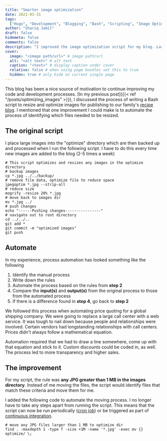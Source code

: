 ```yaml
---
title: "Smarter image optimization"
date: 2021-03-31
tags:
  ["Hugo", "Development", "Blogging", "Bash", "Scripting", "Image Optimization"]
author: "Shariq Jamil"
draft: false
hidemeta: false
comments: false
description: "I improved the image optimization script for my blog. Large images will now be found and moved automatically"
cover:
  image: "<image path/url>" # image path/url
  alt: "<alt text>" # alt text
  caption: "<text>" # display caption under cover
  relative: false # when using page bundles set this to true
  hidden: true # only hide on current single page
---
```


This blog has been a nice source of motivation to continue improving my code and development processes. [In my previous post]({{< ref "/posts/optimizing_images" >}}), I discussed the process of writing a Bash script to resize and optimize images for publishing to our family's [recipe blog](https://www.jamilghar.com). I mentioned that one improvement I could make is to automate the process of identifying which files needed to be resized. 

## The original script

I place large images into the "optimize" directory which are then backed up and processed when I run the following script. I have to do this every time new images are added to the blog (2-5 times a week)

    # This script optimizes and resizes any images in the optimize directory 
    # backup images
    cp *.jpg ../../backup/
    # remove file data, optimize file to reduce space
    jpegoptim *.jpg --strip-all
    # reduce size
    mogrify -resize 20% *.jpg
    # move back to images dir
    mv *.jpg ../
    # push changes
    echo "------Pushing changes----------------"
    # navigate out to root directory
    cd ../../..
    git add *
    git commit -m "optimized images"
    git push

## Automate

In my experience, process automation has looked something like the following 

1. Identify the manual process
2. Write down the rules
3. Automate the process based on the rules from **step 2**
4. Compare the **input(s)** and **output(s)** from the original process to those from the automated process
5. If there is a difference found in **step 4**, go back to **step 2**

We followed this process when automating price quoting for a global shipping company. We were going to replace a large call center with a web service. It was tough to nail down because people and relationships were involved. Certain vendors had longstanding relationships with call centers. Prices didn't always follow a mathematical equation. 

Automation required that we had to draw a line somewhere, come up with that equation and stick to it. Custom discounts could be coded in, as well. The process led to more transparency and higher sales.  

## The improvement

For my script, the rule was **any JPG greater than 1 MB in the images directory**. Instead of me moving the files, the script would identify files that match these criteria and move them for me.   

I added the following code to automate the moving process. I no longer have to take any steps apart from running the script. This means that the script can now be run periodically ([cron job](https://opensource.com/article/17/11/how-use-cron-linux)) or be triggered as part of [continuous integration](https://circleci.com/continuous-integration/).  

    # move any JPG files larger than 1 MB to optimize dir
    find . -maxdepth 1 -type f -size +1M -name '*.jpg' -exec mv {} optimize/ \;

